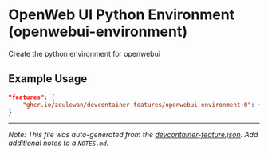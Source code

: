 
# OpenWeb UI Python Environment (openwebui-environment)

Create the python environment for openwebui

## Example Usage

```json
"features": {
    "ghcr.io/zeulewan/devcontainer-features/openwebui-environment:0": {}
}
```





---

_Note: This file was auto-generated from the [devcontainer-feature.json](https://github.com/zeulewan/devcontainer-features/blob/main/src/openwebui-environment/devcontainer-feature.json).  Add additional notes to a `NOTES.md`._

